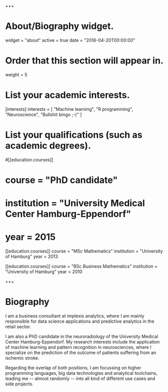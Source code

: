 +++
# About/Biography widget.
widget = "about"
active = true
date = "2016-04-20T00:00:00"

# Order that this section will appear in.
weight = 5

# List your academic interests.
[interests]
  interests = [
    "Machine learning",
    "R programming",
    "Neuroscience",
    "Bullshit bingo ;-)"
  ]

# List your qualifications (such as academic degrees).
#[[education.courses]]
#  course = "PhD candidate"
#  institution = "University Medical Center Hamburg-Eppendorf"
#  year = 2015

[[education.courses]]
  course = "MSc Mathematics"
  institution = "University of Hamburg"
  year = 2013

[[education.courses]]
  course = "BSc Business Mathematics"
  institution = "University of Hamburg"
  year = 2010
 
+++

# Biography

I am a business consultant at implexis analytics, where I am mainly responsible for data science applications and predictive analytics in the retail sector.

I am also a PhD candidate in the neuroradiology of the University Medical Center Hamburg-Eppendorf. My research interests include the application of machine learning and pattern recognition in neurosciences, where I specialize on the prediction of the outcome of patients suffering from an ischemic stroke.

Regarding the overlap of both positions, I am focussing on higher programming languages, big data technologies and analytical toolchains, leading me -- almost randomly -- into all kind of different use cases and side projects.